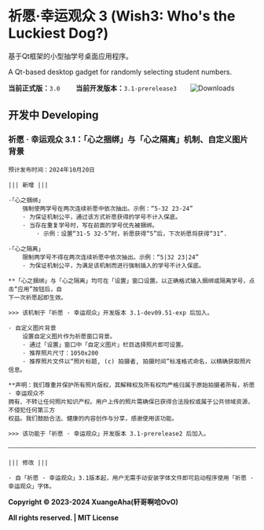 # 祈愿·幸运观众 3 (Wish3: Who's the Luckiest Dog?)

基于Qt框架的小型抽学号桌面应用程序。  

A Qt-based desktop gadget for randomly selecting student numbers.

**当前正式版：**`3.0` &emsp;&emsp;**当前开发版本：**`3.1-prerelease3`&emsp;&emsp;![Downloads](https://vsmarketplacebadges.dev/downloads/xuangeaha.wish3-whos-the-luckiest-dog.svg?&subject=全球下载量（次）)

## 开发中 Developing

### 祈愿 · 幸运观众 3.1：「心之捆绑」与「心之隔离」机制、自定义图片背景
    预计发布时间：2024年10月20日

    ||| 新增 |||
    
    ·「心之捆绑」
        强制使两学号在两次连续祈愿中依次抽出。示例：“5-32 23-24”
        · 为保证机制公平，通过该方式祈愿获得的学号不计入保底。
        · 当存在重复学号时，写在前面的学号优先被捆绑。
            · 示例：设置“31-5 32-5”时，祈愿获得“5”后，下次祈愿将获得“31”.

    ·「心之隔离」
        限制两学号不得在两次连续祈愿中依次抽出。示例：“5|32 23|24”
        · 为保证机制公平，为满足该机制而进行强制插入的学号不计入保底。

    **「心之捆绑」与「心之隔离」均可在「设置」窗口设置。以正确格式输入捆绑或隔离学号，点击“应用”按钮后，自
    下一次祈愿起即生效。
    
    >>> 该机制于「祈愿 · 幸运观众」开发版本 3.1-dev09.51-exp 后加入。

    · 自定义图片背景
        设置自定义图片作为祈愿窗口背景。
        · 通过「设置」窗口中「自定义图片」栏目选择照片即可设置。
        · 推荐照片尺寸：1050x200
        · 推荐照片文件以“照片标题, (c) 拍摄者, 拍摄时间”标准格式命名，以精确获取照片信息。
        
    **声明：我们尊重并保护所有照片版权，其解释权及所有权均严格归属于原始拍摄者所有，祈愿 · 幸运观众不
    拥有、不转让任何照片知识产权。用户上传的照片需确保已获得合法授权或属于公共领域资源，不侵犯任何第三方
    权益。我们鼓励合法、健康的内容创作与分享，感谢使用该功能。
    
    >>> 该功能于「祈愿 · 幸运观众」开发版本 3.1-prerelease2 后加入。
    
    ————————————————————————————————————————————————————————————————————————————————————————————

    ||| 修改 |||

    · 自「祈愿 · 幸运观众」3.1版本起，用户无需手动安装字体文件即可启动程序使用「祈愿 · 幸运观众」字体。

    

**Copyright © 2023-2024 XuangeAha(轩哥啊哈OvO)**

**All rights reserved. | MIT License**
